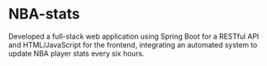 # NBA-stats
Developed a full-stack web application using Spring Boot for a RESTful API and HTML/JavaScript for the frontend, integrating an automated system to update NBA player stats every six hours.
